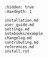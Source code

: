```{include} ../README.md

```

```{toctree}
:hidden: true
:maxdepth: 1

installation.md
user_guide.md
settings.md
notebooks/example
changelog.md
contributing.md
references.md
install.rst
```
